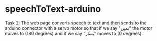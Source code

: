 # speechToText-arduino
Task 2: The web page converts speech to text and then sends to the arduino connector with a servo motor so that if we say "يمين" the motor moves to (180 degrees) and if we say "يسار" moves to (0 degrees). 
